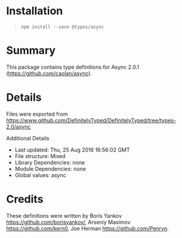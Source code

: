 # Installation
> `npm install --save @types/async`

# Summary
This package contains type definitions for Async 2.0.1 (https://github.com/caolan/async).

# Details
Files were exported from https://www.github.com/DefinitelyTyped/DefinitelyTyped/tree/types-2.0/async

Additional Details
 * Last updated: Thu, 25 Aug 2016 16:56:02 GMT
 * File structure: Mixed
 * Library Dependencies: none
 * Module Dependencies: none
 * Global values: async

# Credits
These definitions were written by Boris Yankov <https://github.com/borisyankov/>, Arseniy Maximov <https://github.com/kern0>, Joe Herman <https://github.com/Penryn>.

